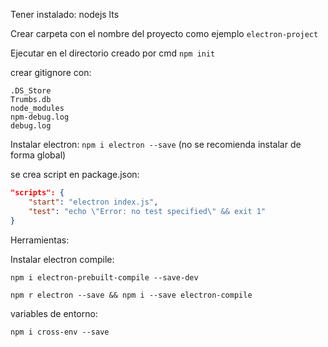 Tener instalado: nodejs lts

Crear carpeta con el nombre del proyecto como ejemplo `electron-project`

Ejecutar en el directorio creado por cmd `npm init` 

crear gitignore con: 

```
.DS_Store
Trumbs.db
node_modules
npm-debug.log
debug.log
```

Instalar electron: `npm i electron --save` (no se recomienda instalar de forma global)

se crea script en package.json:

```json
"scripts": {
    "start": "electron index.js",
    "test": "echo \"Error: no test specified\" && exit 1"
}
```


Herramientas:

Instalar electron compile: 

`npm i electron-prebuilt-compile --save-dev`

`npm r electron --save && npm i --save electron-compile`

variables de entorno:

`npm i cross-env --save`